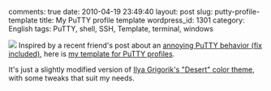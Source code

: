 comments: true
date: 2010-04-19 23:49:40
layout: post
slug: putty-profile-template
title: My PuTTY profile template
wordpress_id: 1301
category: English
tags: PuTTY, shell, SSH, Template, terminal, windows

[![](http://kevin.deldycke.com/wp-content/uploads/2010/04/putty-template-preview-150x150.png)](http://kevin.deldycke.com/wp-content/uploads/2010/04/putty-template-preview.png) Inspired by a recent friend's post about an [annoying PuTTY behavior (fix included)](http://www.think-underground.com/post/2010/04/13/Supprimer-le-comportement-%C3%A9trange-du-pav%C3%A9-num%C3%A9rique-dans-Putty), here is [my template for PuTTY profiles](http://kevin.deldycke.com/static/documents/putty-template.reg).

It's just a slightly modified version of [Ilya Grigorik's "Desert" color theme](http://www.igvita.com/2008/04/14/custom-putty-color-themes/), with some tweaks that suit my needs.
